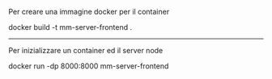 Per creare una immagine docker per il container

docker build -t mm-server-frontend .

---

Per inizializzare un container ed il server node

docker run -dp 8000:8000 mm-server-frontend